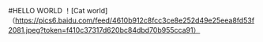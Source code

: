 #HELLO WORLD
！[Cat world]（https://pics6.baidu.com/feed/4610b912c8fcc3ce8e252d49e25eea8fd53f2081.jpeg?token=f410c37317d620bc84dbd70b955cca91）
